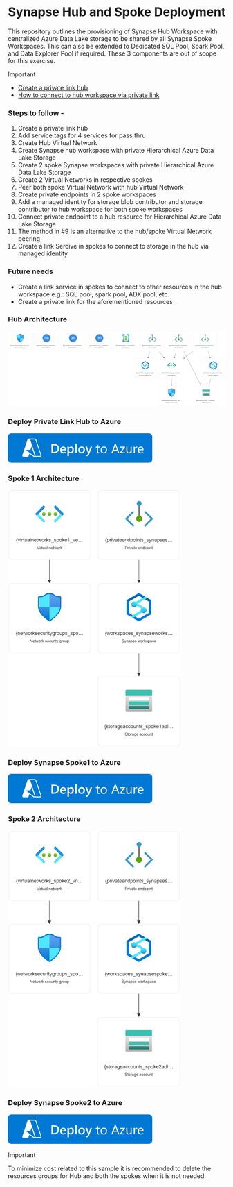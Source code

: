 # Synapse Hub and Spoke Deployment

This repository outlines the provisioning of Synapse Hub Workspace with centralized Azure Data Lake storage to be shared by all Synapse Spoke Workspaces. This can also be extended to Dedicated SQL Pool, Spark Pool, and Data Explorer Pool if required. These 3 components are out of scope for this exercise.

> [!IMPORTANT]
* [Create a private link hub](https://learn.microsoft.com/en-us/azure/synapse-analytics/security/synapse-private-link-hubs)
* [How to connect to hub workspace via private link](https://learn.microsoft.com/en-us/azure/synapse-analytics/security/how-to-connect-to-workspace-with-private-links)

### Steps to follow -

1) Create a private link hub
2) Add service tags for 4 services for pass thru
3) Create Hub Virtual Network
4) Create Synapse hub workspace with private Hierarchical Azure Data Lake Storage
5) Create 2 spoke Synapse workspaces with private Hierarchical Azure Data Lake Storage
6) Create 2 Virtual Networks in respective spokes
7) Peer both spoke Virtual Network with hub Virtual Network
8) Create private endpoints in 2 spoke workspaces
9) Add a managed identity for storage blob contributor and storage contributor to hub workspace for both spoke workspaces
10) Connect private endpoint to a hub resource for Hierarchical Azure Data Lake Storage
11) The method in #9 is an alternative to the hub/spoke Virtual Network peering
12) Create a link Sercive in spokes to connect to storage in the hub via managed identity

### Future needs 
* Create a link service in spokes to connect to other resources in the hub workspace e.g.: SQL pool, spark pool, ADX pool, etc.
* Create a private link for the aforementioned resources

### Hub Architecture
![Image](https://github.com/avidunixuser/synapsehubandspoke/blob/main/Architecture/hubandspoke.jpg)

### Deploy Private Link Hub to Azure

[![Deploy To Azure](https://raw.githubusercontent.com/Azure/azure-quickstart-templates/master/1-CONTRIBUTION-GUIDE/images/deploytoazure.svg?sanitize=true)](https://github.com/avidunixuser/synapsehubandspoke/blob/main/SynapseHub/template.json)

### Spoke 1 Architecture

<img src="https://github.com/avidunixuser/synapsehubandspoke/blob/main/Architecture/synapsespoke1.jpg" width="400" />

### Deploy Synapse Spoke1 to Azure

[![Deploy To Azure](https://raw.githubusercontent.com/Azure/azure-quickstart-templates/master/1-CONTRIBUTION-GUIDE/images/deploytoazure.svg?sanitize=true)](https://github.com/avidunixuser/synapsehubandspoke/blob/main/SynapseSpoke1/template.json)

### Spoke 2 Architecture

<img src="https://github.com/avidunixuser/synapsehubandspoke/blob/main/Architecture/synapsespoke2.jpg" width="400" />

### Deploy Synapse Spoke2 to Azure

[![Deploy To Azure](https://raw.githubusercontent.com/Azure/azure-quickstart-templates/master/1-CONTRIBUTION-GUIDE/images/deploytoazure.svg?sanitize=true)](https://github.com/avidunixuser/synapsehubandspoke/blob/main/SynapseSpoke2/template.json)

> [!IMPORTANT]
> To minimize cost related to this sample it is recommended to delete the resources groups for Hub and both the spokes when it is not needed.


